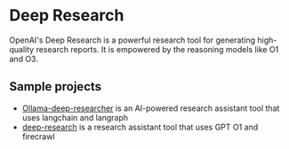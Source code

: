 # Deep Research

OpenAI's Deep Research is a powerful research tool for generating high-quality research reports.
It is empowered by the reasoning models like O1 and O3.

## Sample projects

- [Ollama-deep-researcher](https://github.com/langchain-ai/ollama-deep-researcher) is an AI-powered research assistant tool that uses langchain and langraph
- [deep-research](https://github.com/dzhng/deep-research) is a research assistant tool that uses GPT O1 and firecrawl
